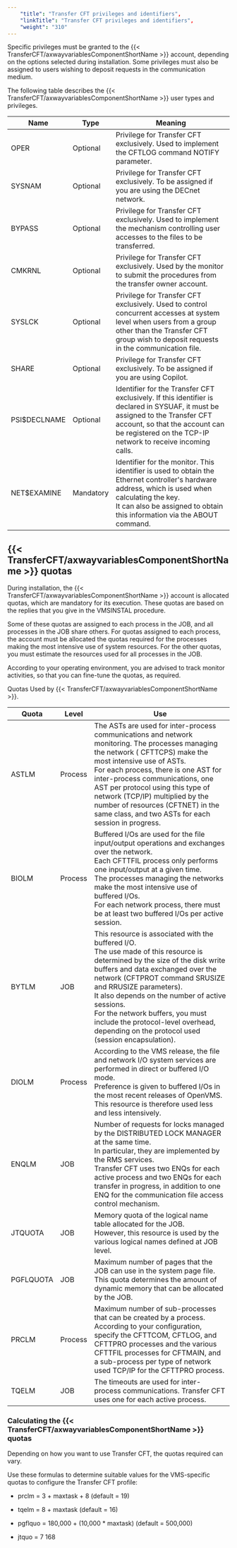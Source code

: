 ```yaml
---
    "title": "Transfer CFT privileges and identifiers",
    "linkTitle": "Transfer CFT privileges and identifiers",
    "weight": "310"
---
```

Specific privileges must be granted to the {{< TransferCFT/axwayvariablesComponentShortName  >}} account, depending on the options selected during installation. Some privileges must also be assigned to users wishing to deposit requests in the communication medium.

The following table describes the {{< TransferCFT/axwayvariablesComponentShortName  >}} user types and privileges.


| Name  | Type  | Meaning  |
| --- | --- | --- |
| OPER | Optional | Privilege for Transfer CFT exclusively. Used to implement the CFTLOG command NOTIFY parameter. |
| SYSNAM | Optional | Privilege for Transfer CFT exclusively. To be assigned if you are using the DECnet network. |
| BYPASS | Optional | Privilege for Transfer CFT exclusively. Used to implement the mechanism controlling user accesses to the files to be transferred. |
| CMKRNL | Optional | Privilege for Transfer CFT exclusively. Used by the monitor to submit the procedures from the transfer owner account. |
| SYSLCK | Optional | Privilege for Transfer CFT exclusively. Used to control concurrent accesses at system level when users from a group other than the Transfer CFT group wish to deposit requests in the communication file. |
| SHARE | Optional | Privilege for Transfer CFT exclusively. To be assigned if you are using Copilot. |
| PSI$DECLNAME | Optional | Identifier for the Transfer CFT exclusively. If this identifier is declared in SYSUAF, it must be assigned to the Transfer CFT account, so that the account can be registered on the TCP-IP network to receive incoming calls. |
| NET$EXAMINE | Mandatory | Identifier for the monitor. This identifier is used to obtain the Ethernet controller's hardware address, which is used when calculating the key.<br /> It can also be assigned to obtain this information via the ABOUT command. |


{{< TransferCFT/axwayvariablesComponentShortName  >}} quotas
-----------------------------------------------------------------

During installation, the {{< TransferCFT/axwayvariablesComponentShortName  >}} account is allocated quotas, which are mandatory for its execution. These quotas are based on the replies that you give in the VMSINSTAL procedure.

Some of these quotas are assigned to each process in the JOB, and all processes in the JOB share others. For quotas assigned to each process, the account must be allocated the quotas required for the processes making the most intensive use of system resources. For the other quotas, you must estimate the resources used for all processes in the JOB.

According to your operating environment, you are advised to track monitor activities, so that you can fine-tune the quotas, as required.

Quotas Used by {{< TransferCFT/axwayvariablesComponentShortName  >}}.


| Quota  | Level  | Use  |
| --- | --- | --- |
| ASTLM | Process  | The ASTs are used for inter-process communications and network monitoring. The processes managing the network ( CFTTCPS) make the most intensive use of ASTs.<br /> For each process, there is one AST for inter-process communications, one AST per protocol using this type of network (TCP/IP) multiplied by the number of resources (CFTNET) in the same class, and two ASTs for each session in progress. |
| BIOLM | Process  | Buffered I/Os are used for the file input/output operations and exchanges over the network.<br /> Each CFTTFIL process only performs one input/output at a given time.<br /> The processes managing the networks make the most intensive use of buffered I/Os.<br /> For each network process, there must be at least two buffered I/Os per active session. |
| BYTLM | JOB  | This resource is associated with the buffered I/O.<br /> The use made of this resource is determined by the size of the disk write buffers and data exchanged over the network (CFTPROT command SRUSIZE and RRUSIZE parameters).<br /> It also depends on the number of active sessions.<br /> For the network buffers, you must include the protocol-level overhead, depending on the protocol used (session encapsulation).<br />  |
| DIOLM | Process  | According to the VMS release, the file and network I/O system services are performed in direct or buffered I/O mode.<br /> Preference is given to buffered I/Os in the most recent releases of OpenVMS.<br /> This resource is therefore used less and less intensively. |
| ENQLM  | JOB  | Number of requests for locks managed by the DISTRIBUTED LOCK MANAGER at the same time.<br /> In particular, they are implemented by the RMS services.<br /> Transfer CFT uses two ENQs for each active process and two ENQs for each transfer in progress, in addition to one ENQ for the communication file access control mechanism.  |
| JTQUOTA | JOB | Memory quota of the logical name table allocated for the JOB.<br /> However, this resource is used by the various logical names defined at JOB level. |
| PGFLQUOTA | JOB | Maximum number of pages that the JOB can use in the system page file.<br /> This quota determines the amount of dynamic memory that can be allocated by the JOB.<br />  |
| PRCLM | Process | Maximum number of sub-processes that can be created by a process.<br /> According to your configuration, specify the CFTTCOM, CFTLOG, and CFTTPRO processes and the various CFTTFIL processes for CFTMAIN, and a sub-process per type of network used TCP/IP for the CFTTPRO process. |
| TQELM | JOB | The timeouts are used for inter-process communications. Transfer CFT uses one for each active process. |


### Calculating the {{< TransferCFT/axwayvariablesComponentShortName  >}} quotas

Depending on how you want to use Transfer CFT, the quotas required can vary.

Use these formulas to determine suitable values for the VMS-specific quotas to configure the Transfer CFT profile:

- prclm = 3 + maxtask + 8 (default = 19)

<!-- -->

- tqelm = 8 + maxtask (default = 16)

<!-- -->

- pgflquo = 180,000 + (10,000 \* maxtask) (default = 500,000)

<!-- -->

- jtquo = 7 168

